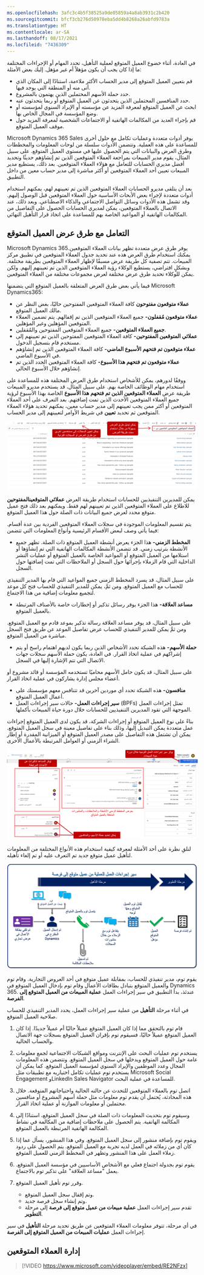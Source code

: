 ```yaml
---
ms.openlocfilehash: 3afc3c4b5f38525a9de05859a4a8ab3931c2b420
ms.sourcegitcommit: bfcf3cb276d50978eba5dd4b8268a26abfd9783a
ms.translationtype: HT
ms.contentlocale: ar-SA
ms.lasthandoff: 08/17/2021
ms.locfileid: "7436309"
---
```

في العادة، أثناء خضوع العميل المتوقع لعملية التأهيل، تحدد المهام أو الإجراءات المختلفة ما إذا كان يجب أن يكون مؤهلاً أم غير مؤهل. إليك بعض الأمثلة:

- قم بتعيين العميل المتوقع إلى مدير الحساب الأكثر ملاءمة، استنادًا إلى المكان الذي أتى منه أو المنطقة التي يوجد فيها.
- حدد حملة الأسهم المحتملين الذين يهتمون بالمشروع.
- حدد المنافسين المحتملين الذين يتحدثون عن العميل المتوقع أو ربما يتحدثون عنه.
- ابحث عن العميل المتوقع لمعرفة المزيد عن مؤسسته أو الإيراد السنوي لمؤسسته أو وضع المؤسسة في المجال الخاص بها.
- قم بإجراء العديد من المكالمات الهاتفية أو الاجتماعات الشخصية لمعرفة المزيد حول موقف العميل المتوقع.

Microsoft Dynamics 365 Sales يوفر أدوات متعددة وعمليات تكامل مع حلول أخرى للمساعدة على هذه العملية. وتتضمن الأدوات سلسلة من لوحات المعلومات والمخططات وطرق العرض والبيانات التي يتم الحصول عليها في مستوى العميل المتوقع. على سبيل المثال، يقوم مدير المبيعات بمراجعة العملاء المتوقعين الذين تم إنشاؤهم حديثًا وتحديد أفضل مديري الحسابات للتعامل مع هؤلاء العملاء المتوقعين. بعد ذلك، يستطيع مدير المبيعات تعيين أحد العملاء المتوقعين أو أكثر مباشرة إلى مدير حساب معين من داخل التطبيق.

بعد أن يتلقى مديرو الحسابات العملاء المتوقعين الذين تم تعيينهم لهم، يمكنهم استخدام أدوات متعددة لإجراء بعض الأبحاث الأساسية حول العملاء المتوقعين قبل الوصول إليهم. وقد تشمل هذه الأدوات وسائل التواصل الاجتماعي والذكاء الاصطناعي. وبعد ذلك، عند الاتصال بالعملاء المتوقعين، يمكن لمديري الحسابات الحصول على التفاصيل من المكالمات الهاتفية أو المواعيد الخاصة بهم للمساعدة على اتخاذ قرار التأهيل النهائي.

## <a name="working-with-lead-views"></a>التعامل مع طرق عرض العميل المتوقع

Microsoft Dynamics 365يوفر طرق عرض متعددة تظهر بيانات العملاء المتوقعين. يمكنك استخدام طرق العرض هذه عند تحديد جدول العملاء المتوقعين في تطبيق مركز المبيعات. تتم تصفية كل طريقة عرض مسبقًا لإظهار العملاء المتوقعين بطريقة مختلفة. وبشكلٍ افتراضي، يستطيع الوكلاء رؤية العملاء المتوقعين الذين تم تعيينهم إليهم. ولكن يمكن للوكلاء تحديد طرق عرض مختلفة لعرض مجموعات مختلفة من العملاء المتوقعين.

فيما يأتي بعض طرق العرض المتعلقة بالعميل المتوقع التي يتضمنها Microsoft Dynamics365:

- **عملاء متوقعون مفتوحون** كافة العملاء المتوقعين المفتوحين حاليًا، بغض النظر عن مالك العميل المتوقع.
- **عملاء متوقعون مُقفلون-** جميع العملاء المتوقعين الذين تم إقفالهم. يتم تضمين العملاء المتوقعين المؤهلين وغير المؤهلين.
- **جميع العملاء المتوقعين-** جميع العملاء المتوقعين المفتوحين والمُقفلين.
- **عملائي المتوقعين المفتوحين-** كافة العملاء المتوقعين المفتوحين الذين تم تعيينهم إلى مستخدم قام بتسجيل الدخول.
- **عملاء متوقعون تم فتحهم الأسبوع الماضي-** كافة العملاء المتوقعين الذين تم إنشاؤهم في الأسبوع الماضي.
- **عملاء متوقعون تم فتحهم هذا الأسبوع-** كافة العملاء المتوقعين الجدد الذين تم إنشاؤهم خلال الأسبوع الحالي.

ووفقًا لدورهم، يمكن للأشخاص استخدام طرق العرض المختلفة هذه للمساعدة على استخدام مهام الوظائف الخاصة بهم. على سبيل المثال، قد يستخدم مديرو المبيعات طريقة عرض **العملاء المتوقعين الذين تم فتحهم هذا الأسبوع** الخاصة بهذا الأسبوع لرؤية جميع العملاء المتوقعين الأحدث الذين تمت إضافتهم. بعد التعرف على أحد العملاء المتوقعين أو أكثر ممن يجب تعيينهم إلى مدير حساب معين، يمكنهم تحديد هؤلاء العملاء المتوقعين ثم تحديد **تعيين** في شريط الأوامر لتعيينهم إلى مدير الحساب.

![طريقة عرض العملاء المتوقعين المفتوحين. يمكن تعيين السجلات إلى مستخدمين آخرين من طرق العرض أو السجلات الفردية (زر "سهم للتعيين"). يمكن تبديل طرق العرض بسهولة باستخدام محدد طرق العرض (سهم إلى القائمة المنسدلة عملائي المتوقعين المفتوحين).](../media/lm-unit3-1.png)

يمكن للمديرين التنفيذيين للحسابات استخدام طريقة العرض **عملائي المتوقعينالمفتوحين** للاطلاع على العملاء المتوقعين الذين تم تعيينهم لهم فقط. ويمكنهم بعد ذلك فتح عميل متوقع محدد لعرض جميع البيانات ذات الصلة حول هذا العميل المتوقع.

يتم تقسيم المعلومات الموجودة في سجلات العملاء المتوقعين الفردية بين عدة أقسام. فيما يأتي وصف لبعض الأقسام الرئيسية وأنواع المعلومات التي تتضمن:

- **المخطط الزمني-** هذا الجزء يعرض أنشطة العميل المتوقع ذات الصلة. تظهر جميع الأنشطة بترتيب زمني. قد تتضمن الأنشطة المكالمات الهاتفية التي تم إنشاؤها أو استلامها من العميل المتوقع أو المواعيد الخاصة بالعميل المتوقع أو عمليات النشر الداخلية التي قام الزملاء بإجرائها حول السجل أو الملاحظات التي تمت إضافتها حول السجل.

على سبيل المثال، قد يسرد المخطط الزمني جميع المواعيد التي قام بها المدير التنفيذي للحساب مع العميل المتوقع. ومن ثمَّ، يمكن للمدير التنفيذي للحساب فتح كل موعد لتجميع معلومات إضافية من هذا الاجتماع.

- **مساعد العلاقة-** هذا الجزء يوفر رسائل تذكير أو إخطارات خاصة بالأصناف المرتبطة بالعميل المتوقع.

على سبيل المثال، قد يوفر مساعد العلاقة رسالة تذكير بموعد قادم مع العميل المتوقع. ومن ثمَّ يمكن للمدير التنفيذي للحساب عرض تفاصيل الموعد عن طريق فتح السجل مباشرة من العميل المتوقع.

- **حملة الأسهم-** هذه الشبكة تحدد الأشخاص الذين ربما يكون لديهم اهتمام راسخ أو يتم إشراكهم في عملية اتخاذ القرار. في العادة، يكون حملة الأسهم سجلات جهات الاتصال التي تتم الإشارة إليها في السجل.

على سبيل المثال، قد يكون حامل الأسهم محاميًا تستخدمه المؤسسة أو قائد مشروع أو أعضاء مجلس إدارة يشاركون في عملية اتخاذ القرار.

- **منافسون-** هذه الشبكة تحدد أي موردين آخرين قد تتنافس معهم مؤسستك على أعمال العميل المتوقع.
- **سير إجراءات العمل-** حالات سير إجراءات العمل (BPFs) تمثل إجراءات العمل الموجهة التي تقود المديرين التنفيذيين للحسابات خلال دورة حياة المبيعات بأكملها.

بناءً على نوع العميل المتوقع أو إجراءات الشركة، قد يكون لدى العميل المتوقع إجراءات عمل متعددة يمكن التبديل إليها، وذلك بناء على تفاصيل معينة في سجل العميل المتوقع. يمكن أن تشتمل هذه التفاصيل على مصدر العميل المتوقع أو الميزانية المقدرة أو إطار الشراء الزمني أو العوامل المرتبطة بالأعمال الأخرى.

![يرشد "سير إجراءات العمل" المستخدمين خلال دورة حياة المبيعات مع رسائل تذكير ومخطط زمني للأنشطة والملاحظات والمنشورات وحملة الأسهم والمنافسين.](../media/lm-unit3-2.png)

لنلقِ نظرة على أحد الأمثلة لمعرفة كيفية استخدام هذه الأنواع المختلفة من المعلومات لتأهيل عميل متوقع جديد تم التعرف عليه أو تم إلغاء تأهيله.

![مخطط تدفق العميل المتوقع إلى فرصة. من مرحلة "التأهيل" وصولاً إلى مرحلة "التطوير" (تم إنشاء الفرصة).](../media/lm-unit3-3.png)

يقوم توم، مدير تنفيذي للحساب، بمقابلة عميل متوقع في أحد العروض التجارية. وقام توم والعميل المتوقع بتبادل بطاقات الأعمال وقام توم بإدخال العميل المتوقع في Dynamics 365. عندئذ، بدأ التطبيق في سير إجراءات العمل **عملية المبيعات من العميل المتوقع إلى الفرصة**.

في أثناء مرحلة **التأهيل** من عملية سير إجراءات العمل، يحدد المدير التنفيذي للحساب صلاحية العميل المتوقع.

1. قام توم بالتحقق مما إذا كان العميل المتوقع عميلاً حاليًا أم عميلاً جديدًا. إذا كان العميل المتوقع عميلاً حاليًا، فسيقوم توم بإقران العميل المتوقع بسجلات جهة الاتصال والحساب الحالية.
2. يستخدم توم عمليات البحث على الإنترنت ومواقع الشبكات الاجتماعية لجمع معلومات عامة حول العميل المتوقع ويدخلها في سجل العميل المتوقع. وتتضمن هذه المعلومات المجال وعدد الموظفين والإيراد السنوي لمؤسسة العميل المتوقع. كما يمكن أن يستخدم توم عمليات تكامل اختياريه مع تطبيقات مثل Microsoft Social Engagement وLinkedIn Sales Navigator للمساعدة في عملية البحث.

3. اتصل توم بالعملاء المتوقعين للتحدث عن حالته الحالية واحتياجاتهم المتوقعة. خلال هذه المحادثة، يُحتمل أن يقدم توم معلومات مثل حملة أسهم المشروع أو منافسين محتملين أو معلومات الموازنة أو عملية اتخاذ القرار.

1. وسيقوم توم بتحديث المعلومات ذات الصلة في سجل العميل المتوقع، استنادًا إلى المكالمة الهاتفية. يتم الحصول على ملاحظات إضافية من المكالمة في نشاط المكالمة الهاتفية المرتبطة بالعميل المتوقع.

5. ويقوم توم بإضافة منشور إلى سجل العميل المتوقع. وفي هذا المنشور، يسأل عما إذا كان أي من زملائه في العمل لديه تجربة مع العميل المتوقع. يتم الحصول على ردود زملاء العمل على هذا المنشور وتظهر في المخطط الزمني للعميل المتوقع.

6. يقوم توم بجدولة اجتماع فعلي مع الأشخاص الأساسيين في مؤسسة العميل المتوقع. يعمل "مساعد العلاقة" على تذكير توم بالاجتماع.

7. وقرر توم تأهيل العميل المتوقع.

    - وتم إقفال سجل العميل المتوقع.
    - وتم إنشاء سجل فرصة جديد.
    - تقدم سير إجراءات العمل **عملية مبيعات من عميل متوقع إلى فرصة** إلى مرحلة **التطوير**.

في أي مرحلة، تتوفر معلومات العملاء المتوقعين عن طريق تحديد مرحلة **التأهيل** في سير إجراءات العمل **عمليات المبيعات من العميل المتوقع إلى الفرصة**.

## <a name="managing-leads"></a>إدارة العملاء المتوقعين

> [!VIDEO https://www.microsoft.com/videoplayer/embed/RE2NFzx]
